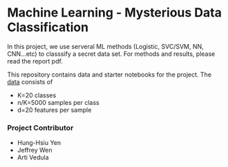 # Machine Learning - Mysterious Data Classification 

In this project, we use serveral ML methods (Logistic, SVC/SVM, NN, CNN...etc) to classsify a secret data set. For methods and results, please read the report pdf. 

This repository contains data and starter notebooks for the project. 
The [data](./training_data) consists of
* K=20 classes
* n/K=5000 samples per class
* d=20 features per sample

### Project Contributor
* Hung-Hsiu Yen
* Jeffrey Wen
* Arti Vedula
